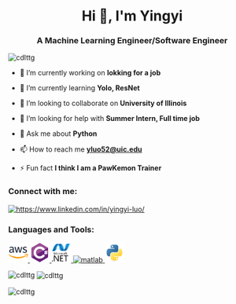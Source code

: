 <h1 align="center">Hi 👋, I'm Yingyi</h1>
<h3 align="center">A Machine Learning Engineer/Software Engineer</h3>

<p align="left"> <img src="https://komarev.com/ghpvc/?username=cdlttg&label=Profile%20views&color=0e75b6&style=flat" alt="cdlttg" /> </p>

- 🔭 I’m currently working on **lokking for a job**

- 🌱 I’m currently learning **Yolo, ResNet**

- 👯 I’m looking to collaborate on **University of Illinois**

- 🤝 I’m looking for help with **Summer Intern, Full time job**

- 💬 Ask me about **Python**

- 📫 How to reach me **yluo52@uic.edu**

- ⚡ Fun fact **I think I am a PawKemon Trainer**

<h3 align="left">Connect with me:</h3>
<p align="left">
<a href="https://linkedin.com/in/https://www.linkedin.com/in/yingyi-luo/" target="blank"><img align="center" src="https://raw.githubusercontent.com/rahuldkjain/github-profile-readme-generator/master/src/images/icons/Social/linked-in-alt.svg" alt="https://www.linkedin.com/in/yingyi-luo/" height="30" width="40" /></a>
</p>

<h3 align="left">Languages and Tools:</h3>
<p align="left"> <a href="https://aws.amazon.com" target="_blank" rel="noreferrer"> <img src="https://raw.githubusercontent.com/devicons/devicon/master/icons/amazonwebservices/amazonwebservices-original-wordmark.svg" alt="aws" width="40" height="40"/> </a> <a href="https://www.w3schools.com/cs/" target="_blank" rel="noreferrer"> <img src="https://raw.githubusercontent.com/devicons/devicon/master/icons/csharp/csharp-original.svg" alt="csharp" width="40" height="40"/> </a> <a href="https://dotnet.microsoft.com/" target="_blank" rel="noreferrer"> <img src="https://raw.githubusercontent.com/devicons/devicon/master/icons/dot-net/dot-net-original-wordmark.svg" alt="dotnet" width="40" height="40"/> </a> <a href="https://www.mathworks.com/" target="_blank" rel="noreferrer"> <img src="https://upload.wikimedia.org/wikipedia/commons/2/21/Matlab_Logo.png" alt="matlab" width="40" height="40"/> </a> <a href="https://www.python.org" target="_blank" rel="noreferrer"> <img src="https://raw.githubusercontent.com/devicons/devicon/master/icons/python/python-original.svg" alt="python" width="40" height="40"/> </a> </p>

<p><img align="left" src="https://github-readme-stats.vercel.app/api/top-langs?username=cdlttg&show_icons=true&locale=en&layout=compact" alt="cdlttg" /></p>

<p>&nbsp;<img align="center" src="https://github-readme-stats.vercel.app/api?username=cdlttg&show_icons=true&locale=en" alt="cdlttg" /></p>

<p><img align="center" src="https://github-readme-streak-stats.herokuapp.com/?user=cdlttg&" alt="cdlttg" /></p>
